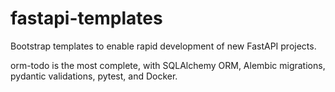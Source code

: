 # fastapi-templates
Bootstrap templates to enable rapid development of new FastAPI projects.

orm-todo is the most complete, with SQLAlchemy ORM, Alembic migrations, pydantic validations, pytest, and Docker.
